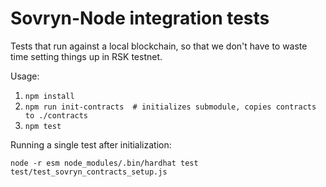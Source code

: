 Sovryn-Node integration tests
=============================

Tests that run against a local blockchain, so that we don't have to waste time
setting things up in RSK testnet.

Usage:

1. `npm install`
2. `npm run init-contracts  # initializes submodule, copies contracts to ./contracts`
3. `npm test`


Running a single test after initialization:
```
node -r esm node_modules/.bin/hardhat test test/test_sovryn_contracts_setup.js
```